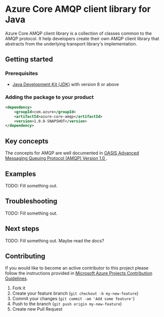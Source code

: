 # Azure Core AMQP client library for Java

Azure Core AMQP client library is a collection of classes common to the AMQP protocol. It help developers create their 
own AMQP client library that abstracts from the underlying transport library's implementation.

## Getting started

### Prerequisites

- [Java Development Kit (JDK)][jdk] with version 8 or above

### Adding the package to your product

```xml
<dependency>
    <groupId>com.azure</groupId>
    <artifactId>azure-core-amqp</artifactId>
    <version>1.0.0-SNAPSHOT</version>
</dependency>
```

## Key concepts

The concepts for AMQP are well documented in 
[OASIS Advanced Messaging Queuing Protocol (AMQP) Version 1.0 ](http://docs.oasis-open.org/amqp/core/v1.0/os/amqp-core-overview-v1.0-os.html).

## Examples

TODO: Fill something out.

## Troubleshooting

TODO: Fill something out.

## Next steps

TODO: Fill something out. Maybe read the docs?

## Contributing

If you would like to become an active contributor to this project please follow the instructions provided in [Microsoft Azure Projects Contribution Guidelines](http://azure.github.io/guidelines.html).

1. Fork it
1. Create your feature branch (`git checkout -b my-new-feature`)
1. Commit your changes (`git commit -am 'Add some feature'`)
1. Push to the branch (`git push origin my-new-feature`)
1. Create new Pull Request

<!-- Links -->
[jdk]: https://docs.microsoft.com/en-us/java/azure/java-supported-jdk-runtime?view=azure-java-stable
